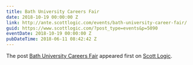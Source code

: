 ```yaml
---
title: Bath University Careers Fair
date: 2018-10-19 00:00:00 Z
link: http://ante.scottlogic.com/events/bath-university-career-fair/
guid: https://www.scottlogic.com/?post_type=events&p=5090
eventDate: 2018-10-19 00:00:00 Z
pubDateTime: 2018-06-11 08:42:42 Z
---
```


<p>The post <a rel="nofollow" href="http://ante.scottlogic.com/events/bath-university-career-fair/">Bath University Careers Fair</a> appeared first on <a rel="nofollow" href="http://ante.scottlogic.com">Scott Logic</a>.</p>